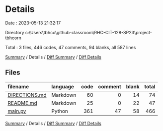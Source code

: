 # Details

Date : 2023-05-13 21:32:17

Directory c:\\Users\\tbhco\\github-classroom\\RHC-CIT-128-SP23\\project-tbhcorn

Total : 3 files,  446 codes, 47 comments, 94 blanks, all 587 lines

[Summary](results.md) / Details / [Diff Summary](diff.md) / [Diff Details](diff-details.md)

## Files
| filename | language | code | comment | blank | total |
| :--- | :--- | ---: | ---: | ---: | ---: |
| [DIRECTIONS.md](/DIRECTIONS.md) | Markdown | 60 | 0 | 14 | 74 |
| [README.md](/README.md) | Markdown | 25 | 0 | 22 | 47 |
| [main.py](/main.py) | Python | 361 | 47 | 58 | 466 |

[Summary](results.md) / Details / [Diff Summary](diff.md) / [Diff Details](diff-details.md)